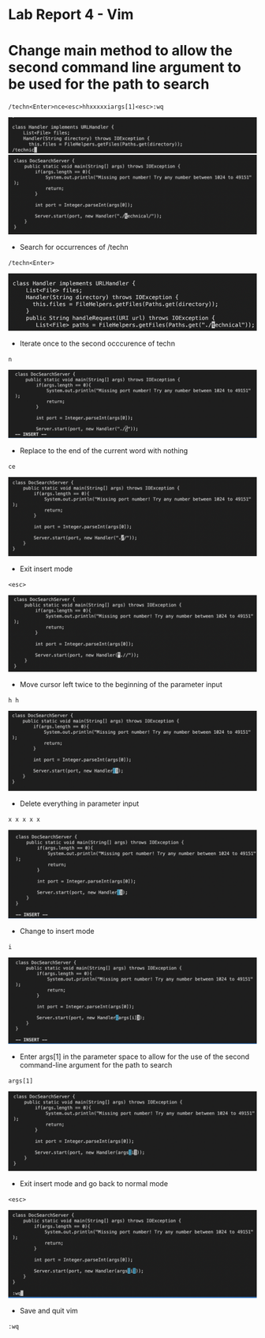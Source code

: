 # Lab Report 4 - Vim
# Change main method to allow the second command line argument to be used for the path to search

`/techn<Enter>nce<esc>hhxxxxxiargs[1]<esc>:wq`

 ![Step1](Lab4-img/Lab4.1.png)
 ![Step1.1](Lab4-img/Lab4.1.1.png)
* Search for occurrences of /techn

`/techn<Enter>`

 ![Step2](Lab4-img/Lab4.2.png)
* Iterate once to the second occcurence of techn

`n`

 ![Step3](Lab4-img/Lab4.3.png)
* Replace to the end of the current word with nothing

`ce`

 ![Step4](Lab4-img/Lab4.4.png)
* Exit insert mode

`<esc>`

 ![Step5](Lab4-img/Lab4.5.png)
* Move cursor left twice to the beginning of the parameter input

`h h`

 ![Step6](Lab4-img/Lab4.6.png)
* Delete everything in parameter input

`x x x x x`

 ![Step7](Lab4-img/Lab4.7.png)
* Change to insert mode

`i`

 ![Step8](Lab4-img/Lab4.8.png)
* Enter args[1] in the parameter space to allow for the use of the second command-line argument for the path to search

`args[1]`

 ![Step9](Lab4-img/Lab4.9.png)
* Exit insert mode and go back to normal mode

`<esc>`

 ![Step10](Lab4-img/Lab4.10.png)
* Save and quit vim

`:wq`